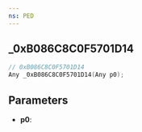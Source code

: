 ```yaml
---
ns: PED
---
```

## _0xB086C8C0F5701D14

```c
// 0xB086C8C0F5701D14
Any _0xB086C8C0F5701D14(Any p0);
```

## Parameters
* **p0**:
